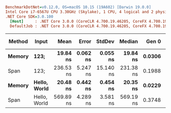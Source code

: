 ``` ini

BenchmarkDotNet=v0.12.0, OS=macOS 10.15 (19A602) [Darwin 19.0.0]
Intel Core i7-6567U CPU 3.30GHz (Skylake), 1 CPU, 4 logical and 2 physical cores
.NET Core SDK=3.0.100
  [Host]     : .NET Core 3.0.0 (CoreCLR 4.700.19.46205, CoreFX 4.700.19.46214), X64 RyuJIT DEBUG
  DefaultJob : .NET Core 3.0.0 (CoreCLR 4.700.19.46205, CoreFX 4.700.19.46214), X64 RyuJIT


```
| Method |        Input |      Mean |    Error |    StdDev |    Median |  Gen 0 | Gen 1 | Gen 2 | Allocated |
|------- |------------- |----------:|---------:|----------:|----------:|-------:|------:|------:|----------:|
| **Memory** |         **123;** |  **19.84 ns** | **0.062 ns** |  **0.055 ns** |  **19.84 ns** | **0.0306** |     **-** |     **-** |      **64 B** |
|   Span |         123; | 236.53 ns | 5.247 ns | 15.140 ns | 231.38 ns | 0.1988 |     - |     - |     416 B |
| **Memory** | **Hello, World** |  **20.48 ns** | **0.442 ns** |  **0.454 ns** |  **20.35 ns** | **0.0229** |     **-** |     **-** |      **48 B** |
|   Span | Hello, World | 569.89 ns | 4.289 ns |  3.581 ns | 569.19 ns | 0.3748 |     - |     - |     784 B |
